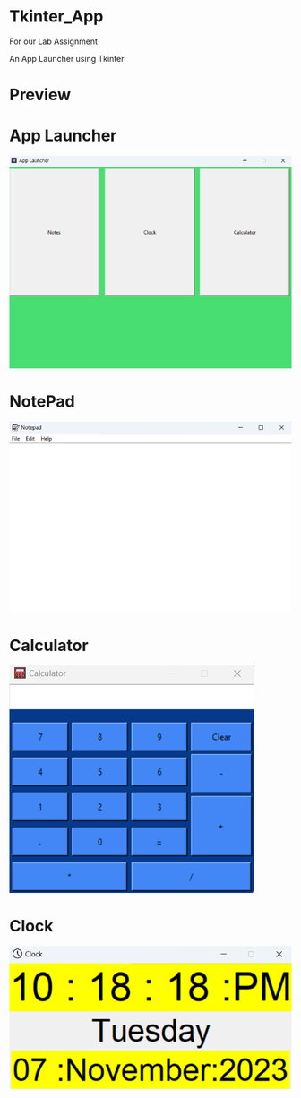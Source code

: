 # Tkinter_App
For our Lab Assignment

An App Launcher using Tkinter

# Preview

<h1>App Launcher</h1>
<img src="https://github.com/Swassyman/Tkinter_App/blob/7146f44603bbe516d4c7a37a21e4a1ad824e02cd/Assets/app_launcher_preview.png">

<h1>NotePad</h1>
<img src="Assets\notepad_preview.png">

<h1>Calculator</h1>
<img src="Assets\calculator_preview.png">

<h1>Clock</h1>
<img src="Assets\clock_preview.png">

